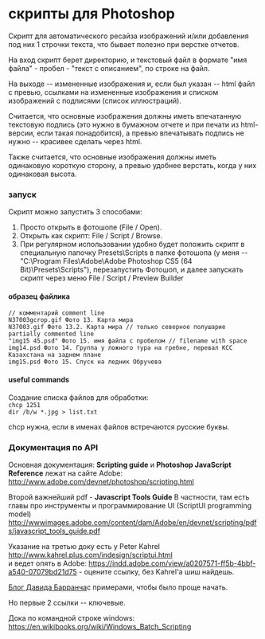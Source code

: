# скрипты для Photoshop
Скрипт для автоматического ресайза изображений и/или добавления под них 1 строчки текста, что бывает полезно при верстке отчетов.

На вход скрипт берет директорию, и текстовый файл в формате "имя файла" - пробел - "текст с описанием", по строке на файл.

На выходе -- измененные изображения и, если был указан -- html файл с превью, ссылками на измененные изображения и списком изображений с подписями (список иллюстраций).

Считается, что основные изображения должны иметь впечатанную текстовую подпись (это нужно в бумажном отчете и при печати из html-версии,
если такая понадобится), а превью впечатывать подпись не нужно -- красивее сделать через html.

Также считается, что основные изображения должны иметь одинаковую короткую сторону, а превью удобнее верстать, когда у них одинаковая высота. 

### запуск
Скрипт можно запустить 3 способами: 
1. Просто открыть в фотошопе (File / Open).  
2. Открыть как скрипт: File / Script / Browse.  
3. При регулярном использовании удобно будет положить скрипт в специальную папочку Presets\Scripts в папке фотошопа (у меня -- "C:\Program Files\Adobe\Adobe Photoshop CS5 (64 Bit)\Presets\Scripts"\), перезапустить Фотошоп, и далее запускать скрипт через меню File / Script / Preview Builder 

#### образец файлика

`// комментарий comment line `  
`N37003gcrop.gif Фото 13. Карта мира`  
`N37003.gif Фото 13.2. Карта мира // только северное полушарие partially commented line`  
`"img15 45.psd" Фото 15. имя файла с пробелом // filename with space`  
`img14.psd Фото 14. Группа у ложного тура на гребне, перевал КСС Казахстана на заднем плане`  
`img15.psd Фото 15. Спуск на ледник Обручева`


#### useful commands
Создание списка файлов для обработки:  
`chcp 1251`     
`dir /b/w *.jpg > list.txt`

chcp нужна, если в именах файлов встречаются русские буквы.

### Документация по API

Основная документация: __Scripting guide__ и __Photoshop JavaScript Reference__ лежат на сайте Adobe:  
http://www.adobe.com/devnet/photoshop/scripting.html

Второй важнейший pdf - __Javascript Tools Guide__
В частности, там есть главы про инструменты и программирование UI (ScriptUI programming model)  
http://wwwimages.adobe.com/content/dam/Adobe/en/devnet/scripting/pdfs/javascript_tools_guide.pdf

Указание на третью доку есть у Peter Kahrel http://www.kahrel.plus.com/indesign/scriptui.html  
и ведет опять в Adobe: https://indd.adobe.com/view/a0207571-ff5b-4bbf-a540-07079bd21d75 - оцените ссылку, без Kahrel'а шиш найдешь. 

[Блог Давида Барранча](http://www.davidebarranca.com/2012/10/scriptui-window-in-photoshop-palette-vs-dialog/)с примерами, чтобы было проще начать.

Но первые 2 ссылки -- ключевые.

Дока по командной строке windows:  
https://en.wikibooks.org/wiki/Windows_Batch_Scripting
